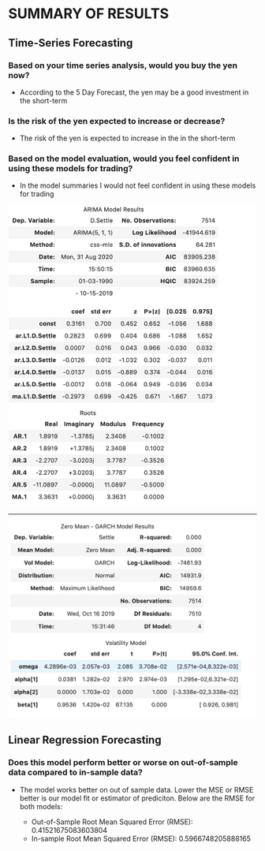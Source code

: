 # SUMMARY OF RESULTS

## Time-Series Forecasting

### Based on your time series analysis, would you buy the yen now?

- According to the 5 Day Forecast, the yen may be a good investment in the short-term

### Is the risk of the yen expected to increase or decrease?

- The risk of the yen is expected to increase in the in the short-term

### Based on the model evaluation, would you feel confident in using these models for trading?

- In the model summaries I would not feel confident in using these models for trading

![ARIMA Model Summary](Images/ARIMA_Model_Results.png)

---

![GARCH Model Summary](Images/GARCH_Model_Results.png)

## Linear Regression Forecasting

### Does this model perform better or worse on out-of-sample data compared to in-sample data?

- The model works better on out of sample data. Lower the MSE or RMSE better is our model fit or estimator of prediciton. Below are the RMSE for both models:

  - Out-of-Sample Root Mean Squared Error (RMSE): 0.41521675083603804
  - In-sample Root Mean Squared Error (RMSE): 0.5966748205888165
